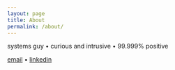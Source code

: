 ```yaml
---
layout: page
title: About
permalink: /about/
---
```


systems guy • curious and intrusive • 99.999% positive

[email](mailto:pranay.kanwar@gmail.com) • [linkedin](https://www.linkedin.com/in/pranay-kanwar/)


